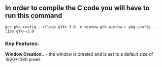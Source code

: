 ## In order to compile the C code you will have to run this command 
`` gcc pkg-config --cflags gtk+-3.0 -o window gtk-window.c pkg-config --libs gtk+-3.0 ``


### **Key Features:**
  
  **Window Creation:**.
    - the window is created and is set to a default size of 1920*1080 pixels
